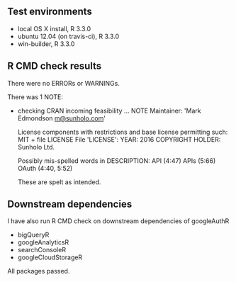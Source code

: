 ## Test environments
* local OS X install, R 3.3.0
* ubuntu 12.04 (on travis-ci), R 3.3.0
* win-builder, R 3.3.0

## R CMD check results
There were no ERRORs or WARNINGs. 

There was 1 NOTE:

* checking CRAN incoming feasibility ... NOTE
  Maintainer: 'Mark Edmondson <m@sunholo.com>'

  License components with restrictions and base license permitting such:
    MIT + file LICENSE
  File 'LICENSE':
    YEAR: 2016
    COPYRIGHT HOLDER: Sunholo Ltd.

  Possibly mis-spelled words in DESCRIPTION:
    API (4:47)
    APIs (5:66)
    OAuth (4:40, 5:52)
  
  These are spelt as intended.
  
## Downstream dependencies
I have also run R CMD check on downstream dependencies of googleAuthR 

* bigQueryR
* googleAnalyticsR
* searchConsoleR
* googleCloudStorageR

All packages passed.
  
